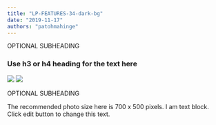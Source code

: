 ```yaml
---
title: "LP-FEATURES-34-dark-bg"
date: "2019-11-17"
authors: "patohmahinge"
---
```


OPTIONAL SUBHEADING

### Use h3 or h4 heading for the text here

![](images/placeholder-700x450.jpg) ![](images/placeholder-700x450.jpg)

OPTIONAL SUBHEADING

The recommended photo size here is 700 x 500 pixels. I am text block. Click edit button to change this text.
